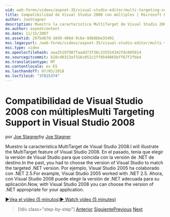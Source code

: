 ```yaml
---
uid: web-forms/videos/aspnet-35/visual-studio-editor/multi-targeting-support-in-visual-studio-2008
title: Compatibilidad de Visual Studio 2008 con múltiples | Microsoft Docs
author: JoeStagner
description: Muestro la característica MultiTarget de Visual Studio 2008. En el pasado, tenía que elegir la versión de Visual Studio para que coincida con el destino versi .NET...
ms.author: aspnetcontent
ms.date: 11/15/2007
ms.assetid: 297bd67d-10d9-406d-9c6e-9db0bbe35491
msc.legacyurl: /web-forms/videos/aspnet-35/visual-studio-editor/multi-targeting-support-in-visual-studio-2008
msc.type: video
ms.openlocfilehash: aaa25197987faadd73f36c335554342fdc005014
ms.sourcegitcommit: b28cd0313af316c051c2ff8549865bff67f2fbb4
ms.translationtype: MT
ms.contentlocale: es-ES
ms.lasthandoff: 07/05/2018
ms.locfileid: "37815374"
---
```

<a name="multi-targeting-support-in-visual-studio-2008"></a><span data-ttu-id="46238-104">Compatibilidad de Visual Studio 2008 con múltiples</span><span class="sxs-lookup"><span data-stu-id="46238-104">Multi Targeting Support in Visual Studio 2008</span></span>
====================
<span data-ttu-id="46238-105">por [Joe Stagner](https://github.com/JoeStagner)</span><span class="sxs-lookup"><span data-stu-id="46238-105">by [Joe Stagner](https://github.com/JoeStagner)</span></span>

<span data-ttu-id="46238-106">Muestro la característica MultiTarget de Visual Studio 2008.</span><span class="sxs-lookup"><span data-stu-id="46238-106">I will illustrate the MultiTarget feature of Visual Studio 2008.</span></span> <span data-ttu-id="46238-107">En el pasado, tenía que elegir la versión de Visual Studio para que coincida con la versión de .NET de destino.</span><span class="sxs-lookup"><span data-stu-id="46238-107">In the past, you had to choose the version of Visual Studio to match the targeted .NET version.</span></span> <span data-ttu-id="46238-108">Por ejemplo, Visual Studio 2005 ha colaborado con .NET 2.5.</span><span class="sxs-lookup"><span data-stu-id="46238-108">For example, Visual Studio 2005 worked with .NET 2.5.</span></span> <span data-ttu-id="46238-109">Ahora, con Visual Studio 2008 puede elegir la versión de .NET adecuada para su aplicación.</span><span class="sxs-lookup"><span data-stu-id="46238-109">Now, with Visual Studio 2008 you can choose the version of .NET appropriate for your application.</span></span>

[<span data-ttu-id="46238-110">&#9654;Vea el vídeo (5 minutos)</span><span class="sxs-lookup"><span data-stu-id="46238-110">&#9654; Watch video (5 minutes)</span></span>](https://channel9.msdn.com/Blogs/ASP-NET-Site-Videos/multi-targeting-support-in-visual-studio-2008)

> [!div class="step-by-step"]
> <span data-ttu-id="46238-111">[Anterior](javascript-debugging-in-visual-studio-2008.md)
> [Siguiente](intellisense-for-jscript-and-aspnet-ajax.md)</span><span class="sxs-lookup"><span data-stu-id="46238-111">[Previous](javascript-debugging-in-visual-studio-2008.md)
[Next](intellisense-for-jscript-and-aspnet-ajax.md)</span></span>
